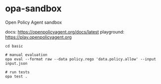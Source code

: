 # opa-sandbox
Open Policy Agent sandbox

docs: https://openpolicyagent.org/docs/latest
playground: https://play.openpolicyagent.org

```shell
cd basic

# manual evaluation
opa eval --format raw --data policy.rego 'data.policy.allow' --input input.json

# run tests
opa test . 
```


